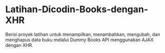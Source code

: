 # Latihan-Dicodin-Books-dengan-XHR
Berisi proyek latihan untuk menampilkan, menambahkan, mengubah, dan menghapus data buku melalui Dummy Books API menggunakan AJAX dengan XHR.
